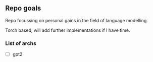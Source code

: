 ## Repo goals
Repo focussing on personal gains in the field of language modelling. 

Torch based, will add further implementations if I have time. 

### List of archs
- [ ] gpt2
